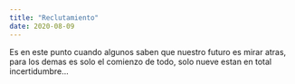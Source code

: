 ```yaml
---
title: "Reclutamiento"
date: 2020-08-09
---
```


Es en este punto cuando algunos saben que nuestro futuro es mirar atras, para los demas es solo el comienzo de todo, solo nueve estan en total incertidumbre...

